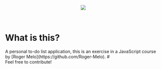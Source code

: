 <div style="text-align:center"><img src="https://user-images.githubusercontent.com/70287096/132997635-1a47b39c-ca7c-4310-9f48-52382ce372ad.png"></div>
<br>
<br>
<h1>What is this?</h1>
A personal to-do list application, this is an exercise in a JavaScript course by [Roger Melo](https://github.com/Roger-Melo).
#
<br>
Feel free to contribute!
